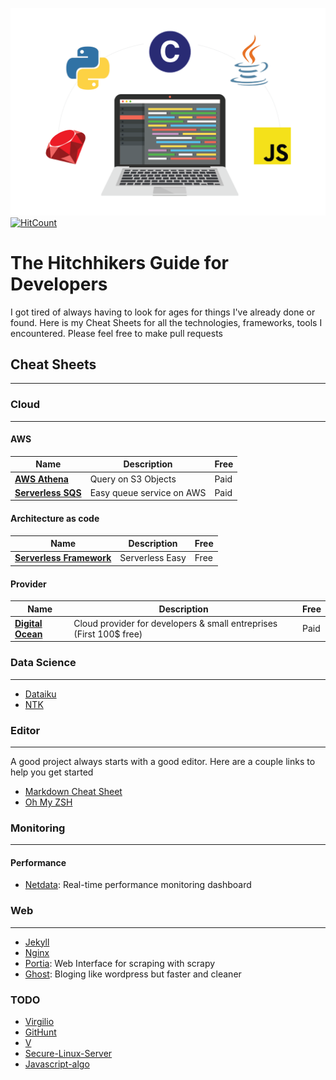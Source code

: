 ![](images/presentation.png)
[![HitCount](http://hits.dwyl.io/StanGirard/The-hitchikers-guide-for-developers.svg)](http://hits.dwyl.io/StanGirard/The-hitchikers-guide-for-developers)
# The Hitchhikers Guide for Developers

I got tired of always having to look for ages for things I've already done or found.
Here is my Cheat Sheets for all the technologies, frameworks, tools I encountered. Please feel free to make pull requests


## Cheat Sheets
--- 

### **Cloud** 
---

#### AWS

| Name | Description | Free |
| ------------- | ------------- | ------------- |
|[**AWS Athena**](https://aws.amazon.com/fr/athena/) | Query on S3 Objects | Paid|
|[**Serverless SQS**](https://aws.amazon.com/sqs/) | Easy queue service on AWS | Paid |


#### Architecture as code

| Name | Description | Free |
| ------------- | ------------- | ------------- |
|[**Serverless Framework**](https://serverless.com/) | Serverless Easy | Free |

#### Provider
| Name | Description | Free |
| ------------- | ------------- | ------------- |
|[**Digital Ocean**](https://m.do.co/c/f9dca2b1ecc8)| Cloud provider for developers & small entreprises (First 100$ free) | Paid|


### Data Science
---

- [Dataiku](https://www.dataiku.com/)
- [NTK](https://www.nltk.org/)

### **Editor**
--- 
A good project always starts with a good editor. Here are a couple links to help you get started
- [Markdown Cheat Sheet](editor/markdown/README.md)
- [Oh My ZSH](editor/oh-my-zsh/README.md)

### **Monitoring**
---

#### Performance

- [Netdata](monitoring/netdata/README.md):  Real-time performance monitoring dashboard

### **Web**
---

- [Jekyll](web/jekyll/README.md)
- [Nginx](web/nginx/README.md)
- [Portia](web/portia/README.md): Web Interface for scraping with scrapy
- [Ghost](https://ghost.org/): Bloging like wordpress but faster and cleaner

### **TODO**

- [Virgilio](https://github.com/virgili0/Virgilio)
- [GitHunt](https://github.com/kamranahmedse/githunt)
- [V](https://github.com/vlang/v)
- [Secure-Linux-Server](https://github.com/imthenachoman/How-To-Secure-A-Linux-Server/blob/master/README.md)
- [Javascript-algo](https://github.com/trekhleb/javascript-algorithms)


